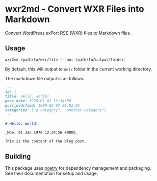 # wxr2md - Convert WXR Files into Markdown

Convert WordPress exPort RSS (WXR) files to Markdown files.

## Usage

```sh
wxr2md /path/to/wxr/file [--out /path/to/output/folder]
```

By default, this will output to `out/` folder in the current working directory.

The markdown file output is as follows:

```markdown
---
id: 1
title: Hello, world!
post_date: 1970-01-01 12:34:56
post_modified: 1980-02-02 01:02:03
categories: ["a category", "another category"]
---

# Hello, world!

_Mon, 01 Jan 1970 12:34:56 +0000_

This is the content of the blog post.
```

## Building

This package uses [poetry](https://python-poetry.org/) for dependency management and packaging. See their documentation for setup and usage.

